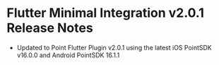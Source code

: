 # Flutter Minimal Integration v2.0.1 Release Notes

- Updated to Point Flutter Plugin v2.0.1 using the latest iOS PointSDK v16.0.0 and Android PointSDK 16.1.1